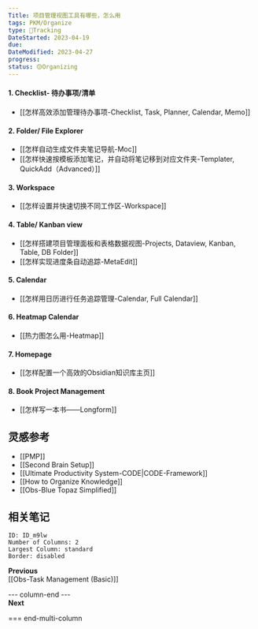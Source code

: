 ```yaml
---
Title: 项目管理视图工具有哪些，怎么用
tags: PKM/Organize
type: 💪Tracking
DateStarted: 2023-04-19
due:
DateModified: 2023-04-27
progress:
status: 🟡Organizing
---
```


#### 1. Checklist- 待办事项/清单

- [[怎样高效添加管理待办事项-Checklist, Task, Planner, Calendar, Memo]]

#### 2. Folder/ File Explorer

- [[怎样自动生成文件夹笔记导航-Moc]]
- [[怎样快速按模板添加笔记，并自动将笔记移到对应文件夹-Templater, QuickAdd（Advanced）]]

#### 3. Workspace

- [[怎样设置并快速切换不同工作区-Workspace]]

#### 4. Table/ Kanban view

- [[怎样搭建项目管理面板和表格数据视图-Projects, Dataview, Kanban, Table, DB Folder]]
- [[怎样实现进度条自动追踪-MetaEdit]]

#### 5. Calendar

- [[怎样用日历进行任务追踪管理-Calendar, Full Calendar]]

#### 6. Heatmap Calendar

- [[热力图怎么用-Heatmap]]

#### 7. Homepage

- [[怎样配置一个高效的Obsidian知识库主页]]

#### 8. Book Project Management

- [[怎样写一本书——Longform]]

## 灵感参考

- [[PMP]]
- [[Second Brain Setup]]
- [[Ultimate Productivity System-CODE|CODE-Framework]]
- [[How to Organize Knowledge]]
- [[Obs-Blue Topaz Simplified]]

## 相关笔记

```start-multi-column
ID: ID_m9lw
Number of Columns: 2
Largest Column: standard
Border: disabled
```

**Previous**  
[[Obs-Task Management (Basic)]]

--- column-end ---  
**Next**

=== end-multi-column
